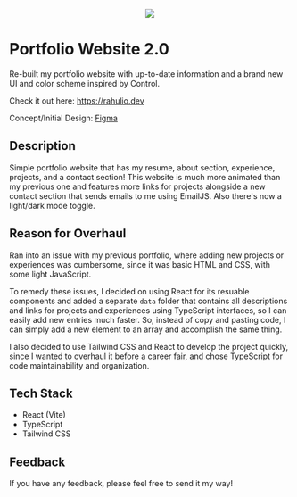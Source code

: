 <p align="center">
    <img src="https://i.imgur.com/Bul7MDs.png" />
</p>

# Portfolio Website 2.0

Re-built my portfolio website with up-to-date information and a brand new UI and color scheme inspired by Control.

Check it out here: https://rahulio.dev

Concept/Initial Design: [Figma](https://www.figma.com/design/vc0X3Ac304bfmafgbPxs7q/Portfolio-Overhaul?node-id=0-1&t=rvDnUlqppmzppFBR-1)

## Description
Simple portfolio website that has my resume, about section, experience, projects, and a contact section! This website is much more animated than my previous one and features more links for projects alongside a new contact section that sends emails to me using EmailJS. Also there's now a light/dark mode toggle.

## Reason for Overhaul
Ran into an issue with my previous portfolio, where adding new projects or experiences was cumbersome, since it was basic HTML and CSS, with some light JavaScript.

To remedy these issues, I decided on using React for its resuable components and added a separate `data` folder that contains all descriptions and links for projects and experiences using TypeScript interfaces, so I can easily add new entries much faster. So, instead of copy and pasting code, I can simply add a new element to an array and accomplish the same thing.

I also decided to use Tailwind CSS and React to develop the project quickly, since I wanted to overhaul it before a career fair, and chose TypeScript for code maintainability and organization.

## Tech Stack
- React (Vite)
- TypeScript
- Tailwind CSS

## Feedback
If you have any feedback, please feel free to send it my way!